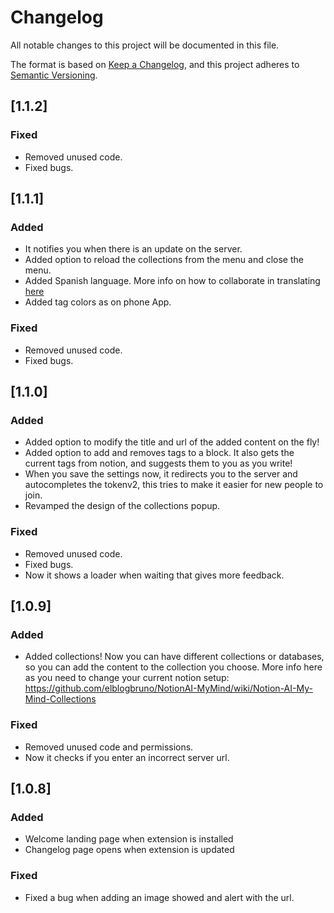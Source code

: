 # Changelog

All notable changes to this project will be documented in this file.

The format is based on [Keep a Changelog](https://keepachangelog.com/en/1.0.0/),
and this project adheres to [Semantic Versioning](https://semver.org/spec/v2.0.0.html).

## [1.1.2]

### Fixed

- Removed unused code.
- Fixed bugs.

## [1.1.1]

### Added 

- It notifies you when there is an update on the server.
- Added option to reload the collections from the menu and close the menu.
- Added Spanish language. More info on how to collaborate in translating [here](https://github.com/elblogbruno/NotionAI-MyMind-Translations)
- Added tag colors as on phone App.
### Fixed

- Removed unused code.
- Fixed bugs.

## [1.1.0]

### Added 

- Added option to modify the title and url of the added content on the fly!
- Added option to add and removes tags to a block. It also gets the current tags from notion, and suggests them to you as you write!
- When you save the settings now, it redirects you to the server and autocompletes the tokenv2, this tries to make it easier for new people to join.
- Revamped the design of the collections popup.

### Fixed

- Removed unused code.
- Fixed bugs.
- Now it shows a loader when waiting that gives more feedback.

## [1.0.9]

### Added 

- Added collections! Now you can have different collections or databases, so you can add the content to the collection you choose. More info here as you need to change your current notion setup:  https://github.com/elblogbruno/NotionAI-MyMind/wiki/Notion-AI-My-Mind-Collections


### Fixed

- Removed unused code and permissions.
- Now it checks if you enter an incorrect server url.

## [1.0.8]

### Added 

- Welcome landing page when extension is installed
- Changelog page opens when extension is updated

### Fixed

- Fixed a bug when adding an image showed and alert with the url.